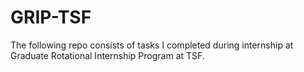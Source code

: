 # GRIP-TSF
The following repo consists of tasks I completed during internship at Graduate Rotational Internship Program at TSF.
